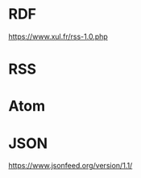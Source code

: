 # RDF

https://www.xul.fr/rss-1.0.php

# RSS

# Atom


# JSON

https://www.jsonfeed.org/version/1.1/
